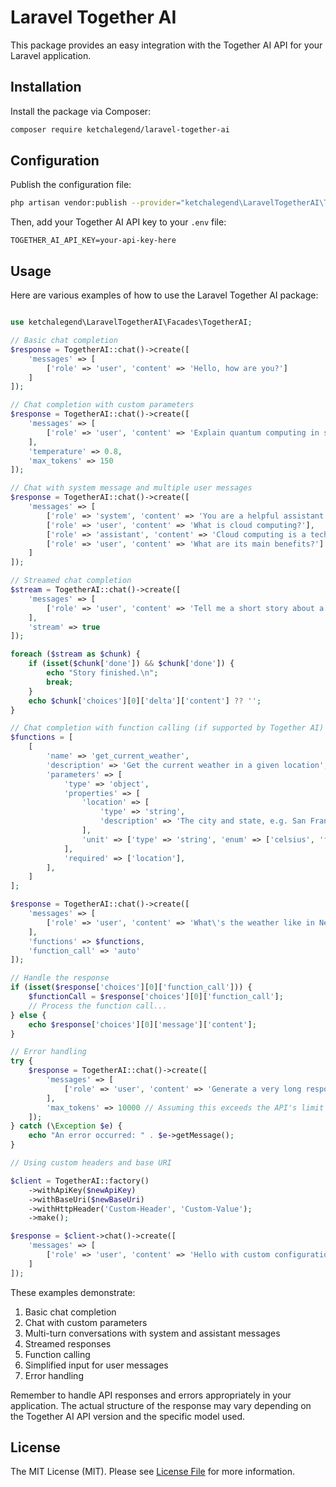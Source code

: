 # Laravel Together AI

This package provides an easy integration with the Together AI API for your Laravel application.

## Installation

Install the package via Composer:

```bash
composer require ketchalegend/laravel-together-ai
```

## Configuration

Publish the configuration file:

```bash
php artisan vendor:publish --provider="ketchalegend\LaravelTogetherAI\TogetherAIServiceProvider" --tag="together-ai-config"
```

Then, add your Together AI API key to your `.env` file:

```
TOGETHER_AI_API_KEY=your-api-key-here
```

## Usage

Here are various examples of how to use the Laravel Together AI package:

```php

use ketchalegend\LaravelTogetherAI\Facades\TogetherAI;

// Basic chat completion
$response = TogetherAI::chat()->create([
    'messages' => [
        ['role' => 'user', 'content' => 'Hello, how are you?']
    ]
]);

// Chat completion with custom parameters
$response = TogetherAI::chat()->create([
    'messages' => [
        ['role' => 'user', 'content' => 'Explain quantum computing in simple terms.']
    ],
    'temperature' => 0.8,
    'max_tokens' => 150
]);

// Chat with system message and multiple user messages
$response = TogetherAI::chat()->create([
    'messages' => [
        ['role' => 'system', 'content' => 'You are a helpful assistant specializing in technology.'],
        ['role' => 'user', 'content' => 'What is cloud computing?'],
        ['role' => 'assistant', 'content' => 'Cloud computing is a technology that allows users to access and use computing resources over the internet instead of on their local computer.'],
        ['role' => 'user', 'content' => 'What are its main benefits?']
    ]
]);

// Streamed chat completion
$stream = TogetherAI::chat()->create([
    'messages' => [
        ['role' => 'user', 'content' => 'Tell me a short story about a robot.']
    ],
    'stream' => true
]);

foreach ($stream as $chunk) {
    if (isset($chunk['done']) && $chunk['done']) {
        echo "Story finished.\n";
        break;
    }
    echo $chunk['choices'][0]['delta']['content'] ?? '';
}

// Chat completion with function calling (if supported by Together AI)
$functions = [
    [
        'name' => 'get_current_weather',
        'description' => 'Get the current weather in a given location',
        'parameters' => [
            'type' => 'object',
            'properties' => [
                'location' => [
                    'type' => 'string',
                    'description' => 'The city and state, e.g. San Francisco, CA',
                ],
                'unit' => ['type' => 'string', 'enum' => ['celsius', 'fahrenheit']],
            ],
            'required' => ['location'],
        ],
    ]
];

$response = TogetherAI::chat()->create([
    'messages' => [
        ['role' => 'user', 'content' => 'What\'s the weather like in New York?']
    ],
    'functions' => $functions,
    'function_call' => 'auto'
]);

// Handle the response
if (isset($response['choices'][0]['function_call'])) {
    $functionCall = $response['choices'][0]['function_call'];
    // Process the function call...
} else {
    echo $response['choices'][0]['message']['content'];
}

// Error handling
try {
    $response = TogetherAI::chat()->create([
        'messages' => [
            ['role' => 'user', 'content' => 'Generate a very long response.']
        ],
        'max_tokens' => 10000 // Assuming this exceeds the API's limit
    ]);
} catch (\Exception $e) {
    echo "An error occurred: " . $e->getMessage();
}

// Using custom headers and base URI   

$client = TogetherAI::factory()
    ->withApiKey($newApiKey)
    ->withBaseUri($newBaseUri)
    ->withHttpHeader('Custom-Header', 'Custom-Value');
    ->make();

$response = $client->chat()->create([
    'messages' => [
        ['role' => 'user', 'content' => 'Hello with custom configuration!']
    ]
]);
```

These examples demonstrate:

1. Basic chat completion
2. Chat with custom parameters
3. Multi-turn conversations with system and assistant messages
4. Streamed responses
5. Function calling
6. Simplified input for user messages
7. Error handling

Remember to handle API responses and errors appropriately in your application. The actual structure of the response may vary depending on the Together AI API version and the specific model used.

## License

The MIT License (MIT). Please see [License File](LICENSE.md) for more information.